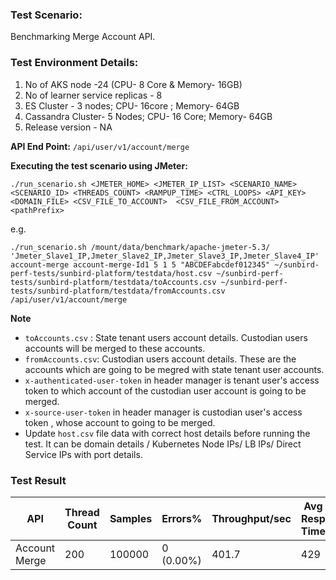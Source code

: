 ### Test Scenario:

Benchmarking Merge Account API.


### Test Environment Details:
1. No of AKS node -24 (CPU- 8 Core & Memory- 16GB)
2. No of learner service replicas - 8
3. ES Cluster - 3 nodes; CPU- 16core ; Memory- 64GB
4. Cassandra Cluster- 5 Nodes; CPU- 16 Core; Memory- 64GB
5. Release version - NA


**API End Point:** 
`/api/user/v1/account/merge`


**Executing the test scenario using JMeter:**

```./run_scenario.sh <JMETER_HOME> <JMETER_IP_LIST> <SCENARIO_NAME> <SCENARIO_ID> <THREADS_COUNT> <RAMPUP_TIME> <CTRL_LOOPS> <API_KEY> <DOMAIN_FILE> <CSV_FILE_TO_ACCOUNT>  <CSV_FILE_FROM_ACCOUNT> <pathPrefix>```

e.g.

```./run_scenario.sh /mount/data/benchmark/apache-jmeter-5.3/ 'Jmeter_Slave1_IP,Jmeter_Slave2_IP,Jmeter_Slave3_IP,Jmeter_Slave4_IP' account-merge account-merge-Id1 5 1 5 "ABCDEFabcdef012345" ~/sunbird-perf-tests/sunbird-platform/testdata/host.csv ~/sunbird-perf-tests/sunbird-platform/testdata/toAccounts.csv ~/sunbird-perf-tests/sunbird-platform/testdata/fromAccounts.csv /api/user/v1/account/merge```


**Note**
- `toAccounts.csv` : State tenant users account details. Custodian users accounts will be merged to these accounts.
- `fromAccounts.csv`: Custodian users account details. These are the accounts which are going to be megred with state tenant user accounts.
- `x-authenticated-user-token` in header manager is tenant user's access token to which account of the custodian user account is going to be merged.
- `x-source-user-token` in header manager is custodian user's access token , whose account to going to be merged.
- Update `host.csv` file data with correct host details before running the test. It can be domain details / Kubernetes Node IPs/ LB IPs/ Direct Service IPs with port details.



### Test Result

| API           | Thread Count  | Samples  | Errors%   | Throughput/sec  | Avg Resp Time |   95th pct  |  99th pct   |
| ------------- | ------------- | -------- | --------- | --------------- |---------------|-------------|-------------|
| Account Merge | 200           | 100000   | 0 (0.00%) | 401.7           | 429           |    1040     |   1686.94   |
